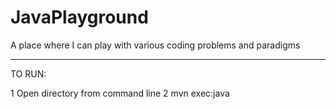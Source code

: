 # JavaPlayground
A place where I can play with various coding problems and paradigms


_____________________________
TO RUN:

1 Open directory from command line
2 mvn exec:java

